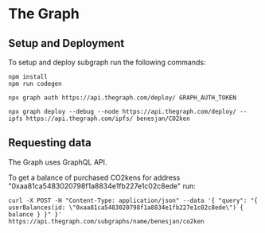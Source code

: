 # The Graph

## Setup and Deployment

To setup and deploy subgraph run the following commands:

    npm install
    npm run codegen

    npx graph auth https://api.thegraph.com/deploy/ GRAPH_AUTH_TOKEN

    npx graph deploy --debug --node https://api.thegraph.com/deploy/ --ipfs https://api.thegraph.com/ipfs/ benesjan/CO2ken

## Requesting data

The Graph uses GraphQL API.

To get a balance of purchased CO2kens for address "0xaa81ca5483020798f1a8834e1fb227e1c02c8ede"  run:

    curl -X POST -H "Content-Type: application/json" --data '{ "query": "{ userBalances(id: \"0xaa81ca5483020798f1a8834e1fb227e1c02c8ede\") { balance } }" }' https://api.thegraph.com/subgraphs/name/benesjan/co2ken
